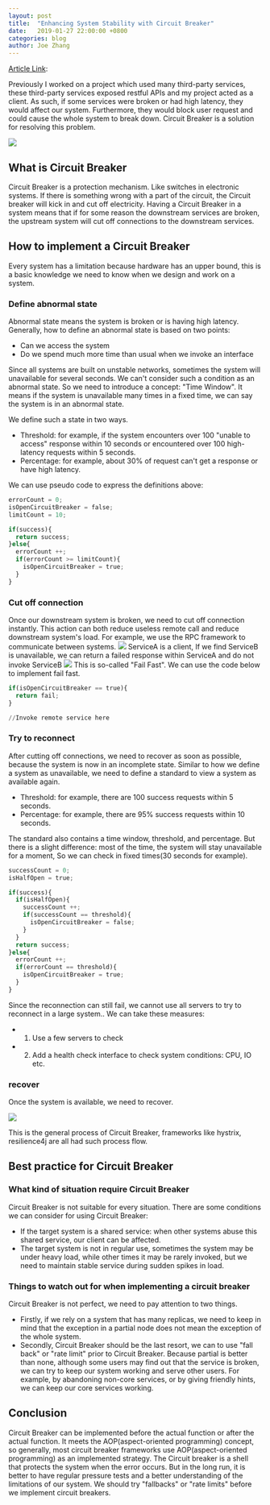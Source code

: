 ```yaml
---
layout: post
title:  "Enhancing System Stability with Circuit Breaker"
date:   2019-01-27 22:00:00 +0800
categories: blog
author: Joe Zhang
---
```


[Article Link](https://mp.weixin.qq.com/s?__biz=MzAxODcyNjEzNQ==&mid=2247486481&idx=1&sn=87aee20e301d87030be2636cd0a124b7&chksm=9bd0a189aca7289f0a5e8a91907d21e32bd367341251c713e76c2fd97f6f64c06379ad7c4f93&scene=21#wechat_redirect): 

Previously I worked on a project which used many third-party services, these third-party services exposed restful APIs and my project acted as a client.
As such, if some services were broken or had high latency, they would affect our system. Furthermore, they would block user request and could cause the whole system to break down.
Circuit Breaker is a solution for resolving this problem.

![](https://mmbiz.qpic.cn/mmbiz_png/oB5bd6W6hI31YcnTS8xgHlND7GJnk9vSd4AzVWGyFNonEC5CuA1A09St2nUJ20ViaT2CPWl9GEBzuiazRoasZiaKQ/640?wx_fmt=png&tp=webp&wxfrom=5&wx_lazy=1&wx_co=1)

## What is Circuit Breaker

Circuit Breaker is a protection mechanism. Like switches in electronic systems. If there is something wrong with a part of the circuit, the Circuit breaker will kick in and cut off electricity. Having a Circuit Breaker in a system means that if for some reason the downstream services are broken, the upstream system will cut off connections to the downstream services.

## How to implement a Circuit Breaker

Every system has a limitation because hardware has an upper bound, this is a basic knowledge we need to know when we design and work on a system.

### Define abnormal state

Abnormal state means the system is broken or is having high latency. Generally, how to define an abnormal state is based on two points:
- Can we access the system
- Do we spend much more time than usual when we invoke an interface

Since all systems are built on unstable networks, sometimes the system will unavailable for several seconds. We can't consider such a condition as an abnormal state. So we need to introduce a concept: "Time Window". It means if the system is unavailable many times in a fixed time, we can say the system is in an abnormal state.

We define such a state in two ways.
- Threshold: for example, if the system encounters over 100 "unable to access" response within 10 seconds or encountered over 100 high-latency requests within 5 seconds.
- Percentage: for example, about 30% of request can't get a response or have high latency.

We can use pseudo code to express the definitions above:

```python
errorCount = 0;
isOpenCircuitBreaker = false;
limitCount = 10;

if(success){
  return success;
}else{
  errorCount ++;
  if(errorCount >= limitCount){
    isOpenCircuitBreaker = true;
  }
}

```

### Cut off connection

Once our downstream system is broken, we need to cut off connection instantly. This action can both reduce useless remote call and reduce downstream system's load.
For example, we use the RPC framework to communicate between systems.
![](https://mmbiz.qpic.cn/mmbiz_png/oB5bd6W6hI31YcnTS8xgHlND7GJnk9vS47MgWD0aWMEqAYpvxibphTppSvBia6tRo3wpDgBgTKys8MqtgzwcqWXw/640?wx_fmt=png&tp=webp&wxfrom=5&wx_lazy=1&wx_co=1)
ServiceA is a client, If we find ServiceB is unavailable, we can return a failed response within ServiceA and do not invoke ServiceB
![](https://mmbiz.qpic.cn/mmbiz_png/oB5bd6W6hI31YcnTS8xgHlND7GJnk9vS7HACeboGiaUlzjRXWJhR2nGMJQIYkfAxZE1TRfTIXME68kC6YPmRaIg/640?wx_fmt=png&tp=webp&wxfrom=5&wx_lazy=1&wx_co=1)
This is so-called "Fail Fast". We can use the code below to implement fail fast.

```python
if(isOpenCircuitBreaker == true){
  return fail;
}

//Invoke remote service here

```
### Try to reconnect

After cutting off connections, we need to recover as soon as possible, because the system is now in an incomplete state. Similar to how we define a system as unavailable, we need to define a standard to view a system as available again.
- Threshold: for example, there are 100 success requests within 5 seconds.
- Percentage: for example, there are 95% success requests within 10 seconds.

The standard also contains a time window, threshold, and percentage. But there is a slight difference: most of the time, the system will stay unavailable for a moment, So we can check in fixed times(30 seconds for example).

```python
successCount = 0;
isHalfOpen = true;

if(success){
  if(isHalfOpen){
    successCount ++;
    if(successCount == threshold){
      isOpenCircuitBreaker = false;
    }
  }
  return success;
}else{
  errorCount ++;
  if(errorCount == threshold){
    isOpenCircuitBreaker = true;
  }
}

```
Since the reconnection can still fail, we cannot use all servers to try to reconnect in a large system.. We can take these measures:
- 1. Use a few servers to check
- 2. Add a health check interface to check system conditions: CPU, IO etc.

### recover

Once the system is available, we need to recover.

![](https://mmbiz.qpic.cn/mmbiz_png/oB5bd6W6hI31YcnTS8xgHlND7GJnk9vSUGPwicRFU6xJeNPxzKOWEhlM3yKSVdEfk1nusm5FfnRm1WyYkOVybBg/640?wx_fmt=png&tp=webp&wxfrom=5&wx_lazy=1&wx_co=1)

This is the general process of Circuit Breaker, frameworks like hystrix, resilience4j are all had such process flow.

## Best practice for Circuit Breaker

### What kind of situation require Circuit Breaker

Circuit Breaker is not suitable for every situation. There are some conditions we can consider for using Circuit Breaker:
- If the target system is a shared service: when other systems abuse this shared service, our client can be affected.
- The target system is not in regular use, sometimes the system may be under heavy load, while other times it may be rarely invoked, but we need to maintain stable service during sudden spikes in load.

### Things to watch out for when implementing a circuit breaker

Circuit Breaker is not perfect, we need to pay attention to two things.
- Firstly, if we rely on a system that has many replicas, we need to keep in mind that the exception in a partial node does not mean the exception of the whole system.
- Secondly, Circuit Breaker should be the last resort, we can to use "fall back" or "rate limit" prior to Circuit Breaker. Because partial is better than none, although some users may find out that the service is broken, we can try to keep our system working and serve other users. For example, by abandoning non-core services, or by giving friendly hints, we can keep our core services working.

## Conclusion

Circuit Breaker can be implemented before the actual function or after the actual function. It meets the AOP(aspect-oriented programming) concept, so generally, most circuit breaker frameworks use AOP(aspect-oriented programming) as an implemented strategy.
The Circuit breaker is a shell that protects the system when the error occurs. But in the long run, it is better to have regular pressure tests and a better understanding of the limitations of our system. We should try "fallbacks" or "rate limits" before we implement circuit breakers.

